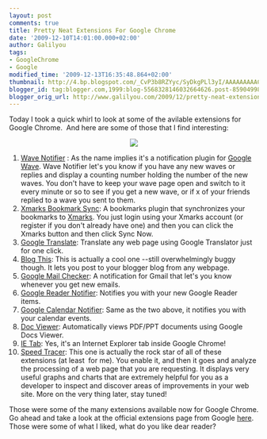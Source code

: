 ```yaml
---
layout: post
comments: true
title: Pretty Neat Extensions For Google Chrome
date: '2009-12-10T14:01:00.000+02:00'
author: Galilyou
tags:
- GoogleChrome
- Google
modified_time: '2009-12-13T16:35:48.864+02:00'
thumbnail: http://4.bp.blogspot.com/_CvP3b8RZYyc/SyDkgPLl3yI/AAAAAAAAACI/8pdVQ0_2k4Q/s72-c/chrome1.jpg
blogger_id: tag:blogger.com,1999:blog-5568328146032664626.post-8590499867410044339
blogger_orig_url: http://www.galilyou.com/2009/12/pretty-neat-extensions-for-google.html
---
```


Today I took a quick whirl to look at some of the avilable extensions for Google Chrome. &nbsp;And here are some of those that I find interesting:

<div class="separator" style="clear: both; text-align: center;"><a href="http://4.bp.blogspot.com/_CvP3b8RZYyc/SyDkgPLl3yI/AAAAAAAAACI/8pdVQ0_2k4Q/s1600-h/chrome1.jpg" imageanchor="1" style="margin-left: 1em; margin-right: 1em;"><img border="0" src="http://4.bp.blogspot.com/_CvP3b8RZYyc/SyDkgPLl3yI/AAAAAAAAACI/8pdVQ0_2k4Q/s320/chrome1.jpg" /></a>
</div>
<ol><li><a href="https://chrome.google.com/extensions/detail/aphncaagnlabkeipnbbicmcahnamibgb">Wave Notifier</a> : As the name implies it's a notification plugin for <a href="http://wave.google.com/">Google Wave</a>. Wave Notifier let's you know if you have any new waves or replies and display a counting number holding the number of the new waves. You don't have to keep your wave page open and switch to it every minute or so to see if you get a new wave, or if x of your friends replied to a wave you sent to them.&nbsp;</li><li><a href="https://chrome.google.com/extensions/detail/ajpgkpeckebdhofmmjfgcjjiiejpodla">Xmarks Bookmark Sync</a>: A bookmarks plugin that synchronizes your bookmarks to <a href="http://www.xmarks.com/">Xmarks</a>. You just login using your Xmarks account (or register if you don't already have one) and then you can click the Xmarks button and then click Sync Now.</li><li><a href="https://chrome.google.com/extensions/detail/aapbdbdomjkkjkaonfhkkikfgjllcleb">Google Translate</a>: Translate any web page using Google Translator just for one click.&nbsp;</li><li><a href="https://chrome.google.com/extensions/detail/pengoopmcjnbflcjbmoeodbmoflcgjlk">Blog This</a>: This is actually a cool one --still overwhelmingly buggy though. It lets you post to your blogger blog from any webpage.&nbsp;</li><li><a href="https://chrome.google.com/extensions/detail/mihcahmgecmbnbcchbopgniflfhgnkff">Google Mail Checker</a>: A notification for Gmail that let's you know whenever you get new emails.</li><li><a href="https://chrome.google.com/extensions/detail/apflmjolhbonpkbkooiamcnenbmbjcbf">Google Reader Notifier</a>: Notifies you with your new Google Reader items.</li><li><a href="https://chrome.google.com/extensions/detail/ookhcbgokankfmjafalglpofmolfopek">Google Calendar Notifier</a>: Same as the two above, it notifies you with your calendar events.</li><li><a href="https://chrome.google.com/extensions/detail/nnbmlagghjjcbdhgmkedmbmedengocbn">Doc Viewer</a>: Automatically views PDF/PPT documents using Google Docs Viewer.</li><li><a href="https://chrome.google.com/extensions/detail/hehijbfgiekmjfkfjpbkbammjbdenadd">IE Tab</a>: Yes, it's an Internet Explorer tab inside Google Chrome!&nbsp;</li><li><a href="https://chrome.google.com/extensions/detail/ognampngfcbddbfemdapefohjiobgbdl">Speed Tracer</a>: This one is actually the rock star of all of these extensions (at least &nbsp;for me). You enable it, and then it goes and analyze the processing of a web page that you are requesting. It displays very useful graphs and charts that are extremely helpful for you as a developer to inspect and discover areas of improvements in your web site. More on the very thing later, stay tuned!</li></ol><div>Those were some of the many extensions available now for Google Chrome. Go ahead and take a look at the official extensions page from Google <a href="https://chrome.google.com/extensions/">here</a>.
</div><div>
</div><div>Those were some of what I liked, what do you like dear reader?
</div>